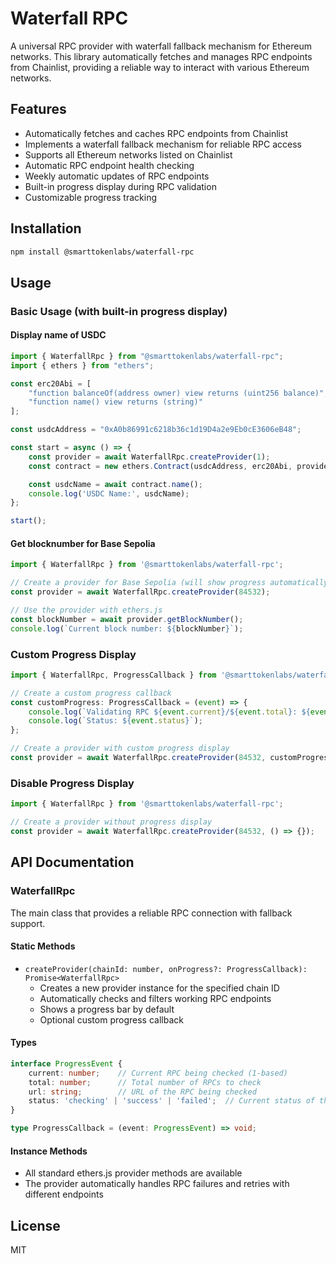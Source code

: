# Waterfall RPC

A universal RPC provider with waterfall fallback mechanism for Ethereum networks. This library automatically fetches and manages RPC endpoints from Chainlist, providing a reliable way to interact with various Ethereum networks.

## Features

- Automatically fetches and caches RPC endpoints from Chainlist
- Implements a waterfall fallback mechanism for reliable RPC access
- Supports all Ethereum networks listed on Chainlist
- Automatic RPC endpoint health checking
- Weekly automatic updates of RPC endpoints
- Built-in progress display during RPC validation
- Customizable progress tracking

## Installation

```bash
npm install @smarttokenlabs/waterfall-rpc
```

## Usage

### Basic Usage (with built-in progress display)

#### Display name of USDC

```typescript
import { WaterfallRpc } from "@smarttokenlabs/waterfall-rpc";
import { ethers } from "ethers";

const erc20Abi = [
    "function balanceOf(address owner) view returns (uint256 balance)",
    "function name() view returns (string)"
];

const usdcAddress = "0xA0b86991c6218b36c1d19D4a2e9Eb0cE3606eB48";

const start = async () => {
    const provider = await WaterfallRpc.createProvider(1);
    const contract = new ethers.Contract(usdcAddress, erc20Abi, provider);

    const usdcName = await contract.name();
    console.log('USDC Name:', usdcName);
};

start();
```

#### Get blocknumber for Base Sepolia

```typescript
import { WaterfallRpc } from '@smarttokenlabs/waterfall-rpc';

// Create a provider for Base Sepolia (will show progress automatically)
const provider = await WaterfallRpc.createProvider(84532);

// Use the provider with ethers.js
const blockNumber = await provider.getBlockNumber();
console.log(`Current block number: ${blockNumber}`);
```

### Custom Progress Display

```typescript
import { WaterfallRpc, ProgressCallback } from '@smarttokenlabs/waterfall-rpc';

// Create a custom progress callback
const customProgress: ProgressCallback = (event) => {
    console.log(`Validating RPC ${event.current}/${event.total}: ${event.url}`);
    console.log(`Status: ${event.status}`);
};

// Create a provider with custom progress display
const provider = await WaterfallRpc.createProvider(84532, customProgress);
```

### Disable Progress Display

```typescript
import { WaterfallRpc } from '@smarttokenlabs/waterfall-rpc';

// Create a provider without progress display
const provider = await WaterfallRpc.createProvider(84532, () => {});
```

## API Documentation

### WaterfallRpc

The main class that provides a reliable RPC connection with fallback support.

#### Static Methods

- `createProvider(chainId: number, onProgress?: ProgressCallback): Promise<WaterfallRpc>`
  - Creates a new provider instance for the specified chain ID
  - Automatically checks and filters working RPC endpoints
  - Shows a progress bar by default
  - Optional custom progress callback

#### Types

```typescript
interface ProgressEvent {
    current: number;    // Current RPC being checked (1-based)
    total: number;      // Total number of RPCs to check
    url: string;        // URL of the RPC being checked
    status: 'checking' | 'success' | 'failed';  // Current status of the check
}

type ProgressCallback = (event: ProgressEvent) => void;
```

#### Instance Methods

- All standard ethers.js provider methods are available
- The provider automatically handles RPC failures and retries with different endpoints

## License

MIT
